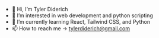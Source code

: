 - 👋 Hi, I’m Tyler Diderich
- 👀 I’m interested in web development and python scripting
- 🌱 I’m currently learning React, Tailwind CSS, and Python
- 📫 How to reach me -> tylerdiderich@gmail.com
